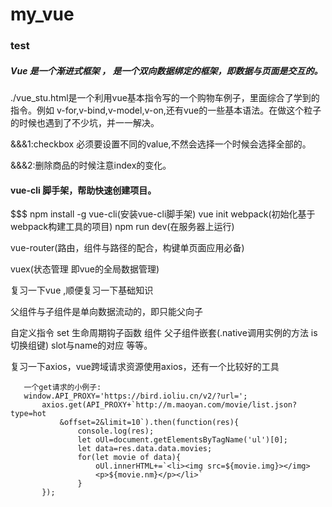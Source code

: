 # my_vue

### test

##### Vue 是一个渐进式框架  ， 是一个双向数据绑定的框架，即数据与页面是交互的。

./vue_stu.html是一个利用vue基本指令写的一个购物车例子，里面综合了学到的指令。例如 v-for,v-bind,v-model,v-on,还有vue的一些基本语法。在做这个粒子的时候也遇到了不少坑，并一一解决。

&&&1:checkbox 必须要设置不同的value,不然会选择一个时候会选择全部的。

&&&2:删除商品的时候注意index的变化。

#### vue-cli  脚手架，帮助快速创建项目。
$$$ npm install -g vue-cli(安装vue-cli脚手架) vue init webpack(初始化基于webpack构建工具的项目) npm run dev(在服务器上运行)

vue-router(路由，组件与路径的配合，构键单页面应用必备)

vuex(状态管理 即vue的全局数据管理)

复习一下vue  ,顺便复习一下基础知识

父组件与子组件是单向数据流动的，即只能父向子

 自定义指令  set   生命周期钩子函数 组件   父子组件嵌套(.native调用实例的方法 is切换组键) slot与name的对应 等等。

 复习一下axios，vue跨域请求资源使用axios，还有一个比较好的工具
 ```
    一个get请求的小例子:
    window.API_PROXY='https://bird.ioliu.cn/v2/?url=';
        axios.get(API_PROXY+`http://m.maoyan.com/movie/list.json?type=hot
            &offset=2&limit=10`).then(function(res){
                console.log(res);
                let oUl=document.getElementsByTagName('ul')[0]; 
                let data=res.data.data.movies;
                for(let movie of data){
                    oUl.innerHTML+=`<li><img src=${movie.img}></img>
                    <p>${movie.nm}</p></li>`
                }
        });
 ```


